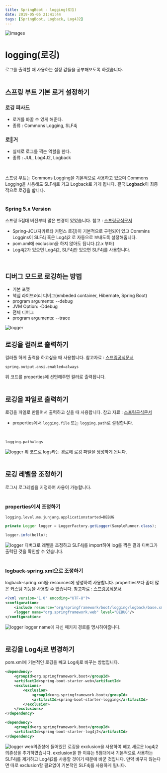 ```yaml
---
title: SpringBoot - logging(로깅)
date: 2019-05-05 21:41:44
tags: [SpringBoot, ​Logback, Log4J2]
---
```


![images](/images/springboot/springboot.png)<br/>

# logging(로깅)
로그를 출력할 때 사용하는 설정 값들을 공부해보도록 하겠습니다.<br/>
<br/>
## 스프링 부트 기본 로거 설정하기
### 로깅 퍼사드
- 로거를 바꿀 수 있게 해준다.
- 종류 : Commons Logging​, SLF4j

### 로거
- 실제로 로그를 찍는 역할을 한다.
- 종류 : JUL, Log4J2, ​Logback
<br/>

스프링 부트는 Commons Logging을 기본적으로 사용하고 있으며
Commons Logging을 사용해도 SLF4j로 가고 Logback로 가게 됩니다. 결국 **Logback**이 최종적으로 로깅을 합니다.<br/>
<br/>

### Spring 5.x Version
스프링 5점대 버전부터 많은 변경이 있었습니다.
참고 : [스프링공식문서](https://docs.spring.io/spring/docs/5.0.0.RC3/spring-framework-reference/overview.html#overview-logging)

- Spring-JCL(자카르타 커먼스 로깅)이 기본적으로 구현되어 있고 Commins Loggins이 SLF4j 혹은 Log4j2 로 자동으로 보내도록 설정해줍니다.
- pom.xml에 exclusion을 하지 않아도 됩니다.(2.x 부터)
- Log4j2가 있으면 Log4j2, SLF4j만 있으면 SLF4j를 사용합니다.<br/>
<br/>

## 디버그 모드로 로깅하는 방법
- 기본 포맷
- 핵심 라이브러리 디버그(embeded container, Hibernate, Spring Boot)
 - program arguments: --debug
 - JVM Option: -Ddebug
- 전체 디버그
 - program arguments: --trace

![logger](/images/springboot/logger/log1.png)
<br/>

## 로깅을 컬러로 출력하기
컬러풀 하게 출력을 하고싶을 때 사용합니다.
참고자료 : [스프링공식문서](https://docs.spring.io/spring-boot/docs/current/reference/htmlsingle/#boot-features-logging-color-coded-output)<br/>
```
spring.output.ansi.enabled=always
```
위 코드를 properties에 선언해주면 컬러로 출력됩니다.<br/>
<br/>

## 로깅을 파일로 출력하기
로깅을 파일로 만들어서 출력하고 싶을 때 사용합니다.
참고 자료 : [스프링공식문서](https://docs.spring.io/spring-boot/docs/current/reference/htmlsingle/#boot-features-logging-file-output)<br/>
* properties에서 `logging.file` 또는 `logging.path`로 설정합니다.
<br/>

```
logging.path=logs
```
![logger](/images/springboot/logger/log2.png) 위 코드로 logs라는 경로에 로깅 파일을 생성하게 됩니다.<br/>
<br/>

## 로깅 레벨을 조정하기
로그시 로그레벨을 지정하여 사용이 가능합니다.<br/>
<br/>

### properties에서 조정하기
```
logging.level.me.junjang.applicationstarted=DEBUG
```
```java
private Logger logger = LoggerFactory.getLogger(SampleRunner.class);

logger.info(hello);
```
![logger](/images/springboot/logger/log4.png) 디버그로 레벨을 조정하고 SLF4j를 import하여 log를 찍은 결과 
디버그가 출력된 것을 확인할 수 있습니다.<br/>
<br/>

### logback-spring.xml으로 조정하기
logback-spring.xml을 resources에 생성하여 사용합니다.
properties보다 좀더 많은 커스텀 기능을 사용할 수 있습니다.
참고자료 : [스프링공식문서](https://docs.spring.io/spring-boot/docs/current/reference/htmlsingle/#boot-features-custom-log-configuration)

```xml
<?xml version="1.0" encoding="UTF-8"?>
<configuration>
	<include resource="org/springframework/boot/logging/logback/base.xml"/>
	<logger name="org.springframework.web" level="DEBUG"/>
</configuration>
```
![logger](/images/springboot/logger/log5.png) logger name에 자신 패키지 경로를 명시하여줍니다.<br/>
<br/>

## 로깅을 Log4j로 변경하기
pom.xml에 기본적인 로깅을 빼고 Log4j로 바꾸는 방법입니다.<br/>
```xml
<dependency>
    <groupId>org.springframework.boot</groupId>
    <artifactId>spring-boot-starter-web</artifactId>
    <exclusions>
        <exclusion>
            <groupId>org.springframework.boot</groupId>
            <artifactId>spring-boot-starter-logging</artifactId>
        </exclusion>
    </exclusions>
</dependency>

<dependency>
    <groupId>org.springframework.boot</groupId>
    <artifactId>spring-boot-starter-log4j2</artifactId>
</dependency>
```
![logger](/images/springboot/logger/log6.png) web의존성에 들어있던 로깅을 exclusion을 사용하여 빼고 새로운 log4j2 의존성을 추가하였습니다.
exclusion을 한 이유는 5점대에서 기본적으로 사용하는 SLF4j를 제거하고 Log4j2를 사용할 것이기 때문에 바꾼 것입니다.
만약 바꾸지 않는다면 따로 exclusion할 필요없이 기본적인 SLF4j를 사용하게 됩니다.<br/>